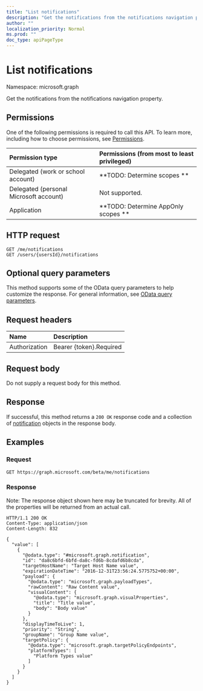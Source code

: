 ```yaml
---
title: "List notifications"
description: "Get the notifications from the notifications navigation property."
author: ""
localization_priority: Normal
ms.prod: ""
doc_type: apiPageType
---
```


# List notifications

Namespace: microsoft.graph

Get the notifications from the notifications navigation property.

## Permissions
One of the following permissions is required to call this API. To learn more, including how to choose permissions, see [Permissions](/concepts/permissions-reference.md).

|Permission type|Permissions (from most to least privileged)|
|:---|:---|
|Delegated (work or school account)|**TODO: Determine scopes **|
|Delegated (personal Microsoft account)|Not supported.|
|Application|**TODO: Determine AppOnly scopes **|

## HTTP request
<!-- {
  "blockType": "ignored"
}
-->
``` http
GET /me/notifications
GET /users/{usersId}/notifications
```

## Optional query parameters
This method supports some of the OData query parameters to help customize the response. For general information, see [OData query parameters](/graph/query-parameters).

## Request headers
|Name|Description|
|:---|:---|
|Authorization|Bearer {token}.Required|

## Request body
Do not supply a request body for this method.

## Response
If successful, this method returns a `200 OK` response code and a collection of [notification](../resources/notification.md) objects in the response body.

## Examples

### Request
<!-- {
  "blockType": "request",
  "name": "get_notification"
}
-->
``` http
GET https://graph.microsoft.com/beta/me/notifications
```

### Response
Note: The response object shown here may be truncated for brevity. All of the properties will be returned from an actual call.
<!-- {
  "blockType": "response",
  "truncated": true,
  "@odata.type": "collection(microsoft.graph.notification)"
}
-->
``` http
HTTP/1.1 200 OK
Content-Type: application/json
Content-Length: 832

{
  "value": [
    {
      "@odata.type": "#microsoft.graph.notification",
      "id": "da8c6bfd-6bfd-da8c-fd6b-8cdafd6b8cda",
      "targetHostName": "Target Host Name value",
      "expirationDateTime": "2016-12-31T23:56:24.5775752+00:00",
      "payload": {
        "@odata.type": "microsoft.graph.payloadTypes",
        "rawContent": "Raw Content value",
        "visualContent": {
          "@odata.type": "microsoft.graph.visualProperties",
          "title": "Title value",
          "body": "Body value"
        }
      },
      "displayTimeToLive": 1,
      "priority": "String",
      "groupName": "Group Name value",
      "targetPolicy": {
        "@odata.type": "microsoft.graph.targetPolicyEndpoints",
        "platformTypes": [
          "Platform Types value"
        ]
      }
    }
  ]
}
```

